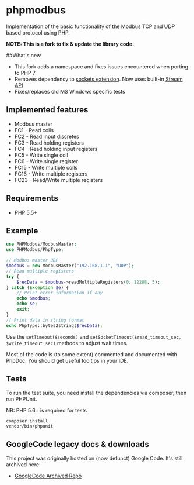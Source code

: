 # phpmodbus

Implementation of the basic functionality of the Modbus TCP and UDP based protocol using PHP. 

**NOTE: This is a fork to fix & update the library code.**

##What's new

* This fork adds a namespace and fixes issues encountered when porting to PHP 7
* Removes dependency to [sockets extension](http://at2.php.net/manual/en/book.sockets.php). Now uses built-in [Stream API](http://www.php.net/manual/en/function.stream-socket-client.php)
* Fixes/replaces old MS Windows specific tests


## Implemented features

 * Modbus master
 * FC1 - Read coils 
 * FC2 - Read input discretes
 * FC3 - Read holding registers 
 * FC4 - Read holding input registers 
 * FC5 - Write single coil 
 * FC6 - Write single register
 * FC15 - Write multiple coils
 * FC16 - Write multiple registers
 * FC23 - Read/Write multiple registers


## Requirements

 * PHP 5.5+

 
## Example

```php
use PHPModbus/ModbusMaster; 
use PHPModbus/PhpType; 

// Modbus master UDP
$modbus = new ModbusMaster("192.168.1.1", "UDP"); 
// Read multiple registers
try {
    $recData = $modbus->readMultipleRegisters(0, 12288, 5); 
} catch (Exception $e) {
    // Print error information if any
    echo $modbus;
    echo $e;
    exit;
}
// Print data in string format
echo PhpType::bytes2string($recData); 
```

Use the `setTimeout($seconds)` and `setSocketTimeout($read_timeout_sec, $write_timeout_sec)` methods to adjust wait times.

Most of the code is (to some extent) commented and documented with PhpDoc. You should get useful tooltips in your IDE.

## Tests

To run the test suite, you need install the dependencies via composer, then
run PHPUnit. 

NB: PHP 5.6+ is required for tests

    composer install
    vendor/bin/phpunit

## GoogleCode legacy docs & downloads

This project was originally hosted on (now defunct) Google Code. It's still archived here:

* [GoogleCode Archived Repo](http://code.google.com/p/phpmodbus)

